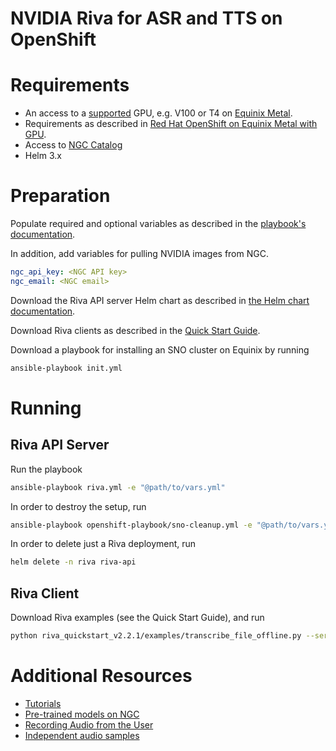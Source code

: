 NVIDIA Riva for ASR and TTS on OpenShift
====

# Requirements

* An access to a [supported](https://docs.nvidia.com/deeplearning/riva/user-guide/docs/support-matrix.html#support-matrix) GPU, e.g. V100 or T4 on [Equinix Metal](https://console.equinix.com/).
* Requirements as described in [Red Hat OpenShift on Equinix Metal with GPU](https://github.com/empovit/openshift-on-equinix-with-gpu#readme).
* Access to [NGC Catalog](https://catalog.ngc.nvidia.com/)
* Helm 3.x

# Preparation

Populate required and optional variables as described in the [playbook's documentation](https://github.com/empovit/openshift-on-equinix-with-gpu#readme).

In addition, add variables for pulling NVIDIA images from NGC.

```yaml
ngc_api_key: <NGC API key>
ngc_email: <NGC email>
```

Download the Riva API server Helm chart as described in [the Helm chart documentation](https://catalog.ngc.nvidia.com/orgs/nvidia/teams/riva/helm-charts/riva-api).

Download Riva clients as described in the [Quick Start Guide](https://docs.nvidia.com/deeplearning/riva/user-guide/docs/quick-start-guide.html).


Download a playbook for installing an SNO cluster on Equinix by running


```sh
ansible-playbook init.yml
```

# Running

## Riva API Server

Run the playbook

```sh
ansible-playbook riva.yml -e "@path/to/vars.yml"
```

In order to destroy the setup, run

```sh
ansible-playbook openshift-playbook/sno-cleanup.yml -e "@path/to/vars.yml"
```


In order to delete just a Riva deployment, run

```sh
helm delete -n riva riva-api
```

## Riva Client

Download Riva examples (see the Quick Start Guide), and run

```sh
python riva_quickstart_v2.2.1/examples/transcribe_file_offline.py --server <cluster_node>:<node_port> --audio-file en-US_sample.wav
```

# Additional Resources

* [Tutorials](https://github.com/nvidia-riva/tutorials)
* [Pre-trained models on NGC](https://catalog.ngc.nvidia.com/models?query=label:%22Riva%22)
* [Recording Audio from the User](https://web.dev/media-recording-audio/)
* [Independent audio samples](http://www.voiceage.com/Audio-Samples-AMR-WB.html)